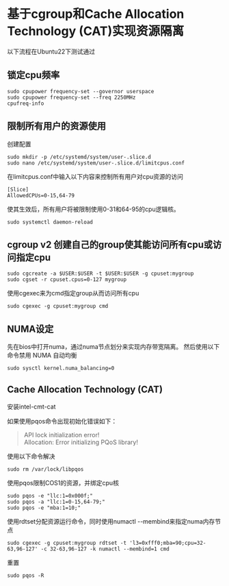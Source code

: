 # 基于cgroup和Cache Allocation Technology (CAT)实现资源隔离
以下流程在Ubuntu22下测试通过
## 锁定cpu频率
```
sudo cpupower frequency-set --governor userspace
sudo cpupower frequency-set --freq 2250MHz
cpufreq-info
```

## 限制所有用户的资源使用

创建配置
```
sudo mkdir -p /etc/systemd/system/user-.slice.d
sudo nano /etc/systemd/system/user-.slice.d/limitcpus.conf
```
在limitcpus.conf中输入以下内容来控制所有用户对cpu资源的访问
```
[Slice]
AllowedCPUs=0-15,64-79
```
使其生效后，所有用户将被限制使用0-31和64-95的cpu逻辑核。
```
sudo systemctl daemon-reload
```

## cgroup v2 创建自己的group使其能访问所有cpu或访问指定cpu
```
sudo cgcreate -a $USER:$USER -t $USER:$USER -g cpuset:mygroup
sudo cgset -r cpuset.cpus=0-127 mygroup
```

使用cgexec来为cmd指定group从而访问所有cpu
```
sudo cgexec -g cpuset:mygroup cmd
```
## NUMA设定
先在bios中打开numa，通过numa节点划分来实现内存带宽隔离。
然后使用以下命令禁用 NUMA 自动均衡
```
sudo sysctl kernel.numa_balancing=0
```

## Cache Allocation Technology (CAT)
安装intel-cmt-cat

如果使用pqos命令出现初始化错误如下：
> API lock initialization error!  
> Allocation: Error initializing PQoS library!

使用以下命令解决
```
sudo rm /var/lock/libpqos
```

使用pqos限制COS1的资源，并绑定cpu核
```
sudo pqos -e "llc:1=0x000f;"
sudo pqos -a "llc:1=0-15,64-79;"
sudo pqos -e "mba:1=10;"
```
使用rdtset分配资源运行命令，同时使用numactl --membind来指定numa内存节点
```
sudo cgexec -g cpuset:mygroup rdtset -t 'l3=0xfff0;mba=90;cpu=32-63,96-127' -c 32-63,96-127 -k numactl --membind=1 cmd
```
重置
```
sudo pqos -R
```
